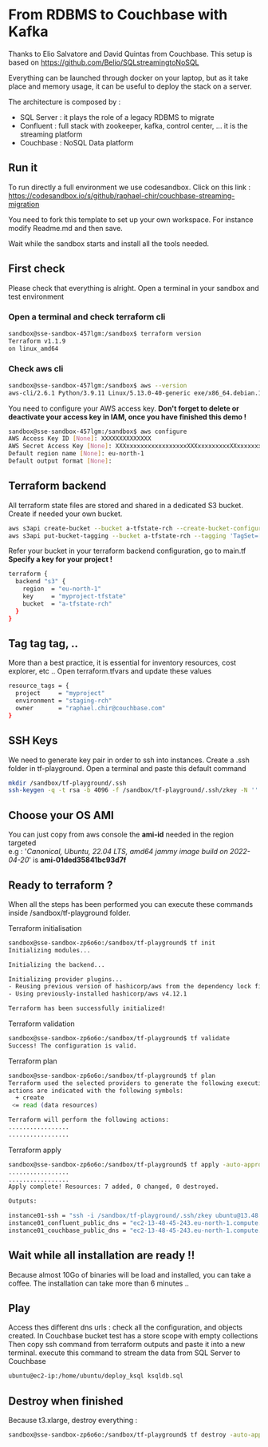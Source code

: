 # From RDBMS to Couchbase with Kafka

Thanks to Elio Salvatore and David Quintas from Couchbase. This setup is based on https://github.com/Belio/SQLstreamingtoNoSQL

Everything can be launched through docker on your laptop, but as it take place and memory usage, it can be useful to deploy the stack on a server.

The architecture is composed by :

- SQL Server : it plays the role of a legacy RDBMS to migrate
- Confluent : full stack with zookeeper, kafka, control center, ... it is the streaming platform
- Couchbase : NoSQL Data platform

## Run it

To run directly a full environment we use codesandbox. Click on this link : https://codesandbox.io/s/github/raphael-chir/couchbase-streaming-migration

You need to fork this template to set up your own workspace. For instance modify Readme.md and then save.

Wait while the sandbox starts and install all the tools needed.

## First check

Please check that everything is alright. Open a terminal in your sandbox and test environment

### Open a terminal and check terraform cli

```bash
sandbox@sse-sandbox-457lgm:/sandbox$ terraform version
Terraform v1.1.9
on linux_amd64
```

### Check aws cli

```bash
sandbox@sse-sandbox-457lgm:/sandbox$ aws --version
aws-cli/2.6.1 Python/3.9.11 Linux/5.13.0-40-generic exe/x86_64.debian.10 prompt/off
```

You need to configure your AWS access key. **Don't forget to delete or deactivate your access key in IAM, once you have finished this demo !**

```bash
sandbox@sse-sandbox-457lgm:/sandbox$ aws configure
AWS Access Key ID [None]: XXXXXXXXXXXXXX
AWS Secret Access Key [None]: XXXxxxxxxxxxxxxxxxxxXXXxxxxxxxxxXXxxxxxxx
Default region name [None]: eu-north-1
Default output format [None]:
```

## Terraform backend

All terraform state files are stored and shared in a dedicated S3 bucket. Create if needed your own bucket.

```bash
aws s3api create-bucket --bucket a-tfstate-rch --create-bucket-configuration LocationConstraint=eu-north-1 --region eu-north-1
aws s3api put-bucket-tagging --bucket a-tfstate-rch --tagging 'TagSet=[{Key=Owner,Value=raphael.chir@couchbase.com},{Key=Name,Value=terraform state set}]'
```

Refer your bucket in your terraform backend configuration, go to main.tf
**Specify a key for your project !**

```bash
terraform {
  backend "s3" {
    region  = "eu-north-1"
    key     = "myproject-tfstate"
    bucket  = "a-tfstate-rch"
  }
}
```

## Tag tag tag, ..

More than a best practice, it is essential for inventory resources, cost explorer, etc .. Open terraform.tfvars and update these values

```bash
resource_tags = {
  project     = "myproject"
  environment = "staging-rch"
  owner       = "raphael.chir@couchbase.com"
}
```

## SSH Keys

We need to generate key pair in order to ssh into instances. Create a .ssh folder in tf-playground. Open a terminal and paste this default command

```bash
mkdir /sandbox/tf-playground/.ssh
ssh-keygen -q -t rsa -b 4096 -f /sandbox/tf-playground/.ssh/zkey -N ''
```

## Choose your OS AMI

You can just copy from aws console the **ami-id** needed in the region targeted  
e.g : '_Canonical, Ubuntu, 22.04 LTS, amd64 jammy image build on 2022-04-20_' is **ami-01ded35841bc93d7f**

## Ready to terraform ?

When all the steps has been performed you can execute these commands inside /sandbox/tf-playground folder.

Terraform initialisation

```bash
sandbox@sse-sandbox-zp6o6o:/sandbox/tf-playground$ tf init
Initializing modules...

Initializing the backend...

Initializing provider plugins...
- Reusing previous version of hashicorp/aws from the dependency lock file
- Using previously-installed hashicorp/aws v4.12.1

Terraform has been successfully initialized!
```

Terraform validation

```bash
sandbox@sse-sandbox-zp6o6o:/sandbox/tf-playground$ tf validate
Success! The configuration is valid.
```

Terraform plan

```bash
sandbox@sse-sandbox-zp6o6o:/sandbox/tf-playground$ tf plan
Terraform used the selected providers to generate the following execution plan. Resource
actions are indicated with the following symbols:
  + create
 <= read (data resources)

Terraform will perform the following actions:
.................
.................
```

Terraform apply

```bash
sandbox@sse-sandbox-zp6o6o:/sandbox/tf-playground$ tf apply -auto-approve
.................
.................
Apply complete! Resources: 7 added, 0 changed, 0 destroyed.

Outputs:

instance01-ssh = "ssh -i /sandbox/tf-playground/.ssh/zkey ubuntu@13.48.45.243"
instance01_confluent_public_dns = "ec2-13-48-45-243.eu-north-1.compute.amazonaws.com:9021"
instance01_couchbase_public_dns = "ec2-13-48-45-243.eu-north-1.compute.amazonaws.com:8091"
```

## Wait while all installation are ready !!

Because almost 10Go of binaries will be load and installed, you can take a coffee.
The installation can take more than 6 minutes ..

## Play

Access thes different dns urls : check all the configuration, and objects created. In Couchbase bucket test has a store scope with empty collections
Then copy ssh command from terraform outputs and paste it into a new terminal.
execute this command to stream the data from SQL Server to Couchbase

```bash
ubuntu@ec2-ip:/home/ubuntu/deploy_ksql ksqldb.sql
```

## Destroy when finished

Because t3.xlarge, destroy everything :

```bash
sandbox@sse-sandbox-zp6o6o:/sandbox/tf-playground$ tf destroy -auto-approve
```

